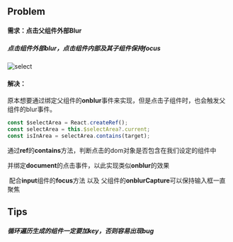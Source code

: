 ## Problem

#### 需求：点击父组件外部Blur

##### 	点击组件外部blur，点击组件内部及其子组件保持focus

![select](D:\VScodeProject\Daily-Notes\20211215_DOM_Blur.assets\select.gif)

#### 解决：

​	原本想要通过绑定父组件的**onblur**事件来实现，但是点击子组件时，也会触发父组件的blur事件。

```js
const $selectArea = React.createRef();
const selectArea = this.$selectArea?.current;
const isInArea = selectArea.contains(target);
```

​	通过**ref**的**contains**方法，判断点击的dom对象是否包含在我们设定的组件中

​	并绑定**document**的点击事件，以此实现类似**onblur**的效果



​	配合**input**组件的**focus**方法 以及 父组件的**onblurCapture**可以保持输入框一直聚焦



## Tips

##### 循环遍历生成的组件一定要加key，否则容易出现bug